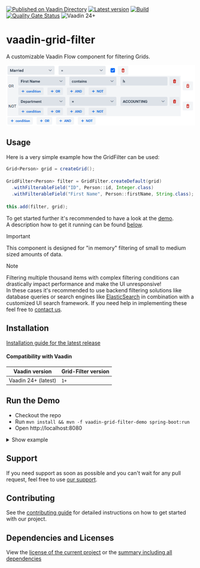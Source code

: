 [![Published on Vaadin Directory](https://img.shields.io/badge/Vaadin%20Directory-published-00b4f0?logo=vaadin)](https://vaadin.com/directory/component/vaadin-grid-filter)
[![Latest version](https://img.shields.io/maven-central/v/software.xdev/vaadin-grid-filter?logo=apache%20maven)](https://mvnrepository.com/artifact/software.xdev/vaadin-grid-filter)
[![Build](https://img.shields.io/github/actions/workflow/status/xdev-software/vaadin-grid-filter/check-build.yml?branch=develop)](https://github.com/xdev-software/vaadin-grid-filter/actions/workflows/check-build.yml?query=branch%3Adevelop)
[![Quality Gate Status](https://sonarcloud.io/api/project_badges/measure?project=xdev-software_vaadin-grid-filter&metric=alert_status)](https://sonarcloud.io/dashboard?id=xdev-software_vaadin-grid-filter)
![Vaadin 24+](https://img.shields.io/badge/Vaadin%20Platform/Flow-24+-00b4f0)

# vaadin-grid-filter

A customizable Vaadin Flow component for filtering Grids.

![demo](assets/demo.png)

## Usage

Here is a very simple example how the GridFilter can be used:
```java
Grid<Person> grid = createGrid();

GridFilter<Person> filter = GridFilter.createDefault(grid)
  .withFilterableField("ID", Person::id, Integer.class)
  .withFilterableField("First Name", Person::firstName, String.class);

this.add(filter, grid);
```

To get started further it's recommended to have a look at the [demo](./vaadin-grid-filter-demo).<br/>
A description how to get it running can be found [below](#run-the-demo).

> [!IMPORTANT]
> This component is designed for "in memory" filtering of small to medium sized amounts of data.

> [!NOTE]
> Filtering multiple thousand items with complex filtering conditions can drastically impact performance and make the UI unresponsive!<br/> In these cases it's recommended to use backend filtering solutions like database queries or search engines like [ElasticSearch](https://en.wikipedia.org/wiki/Elasticsearch) in combination with a customized UI search framework. If you need help in implementing these feel free to [contact us](https://xdev.software/en/services/support).

## Installation
[Installation guide for the latest release](https://github.com/xdev-software/vaadin-grid-filter/releases/latest#Installation)

#### Compatibility with Vaadin

| Vaadin version | Grid-Filter version |
| --- | --- |
| Vaadin 24+ (latest) | ``1+`` |

## Run the Demo
* Checkout the repo
* Run ``mvn install && mvn -f vaadin-grid-filter-demo spring-boot:run``
* Open http://localhost:8080

<details>
  <summary>Show example</summary>
  
  ![demo](assets/demo.avif)
</details>

## Support
If you need support as soon as possible and you can't wait for any pull request, feel free to use [our support](https://xdev.software/en/services/support).

## Contributing
See the [contributing guide](./CONTRIBUTING.md) for detailed instructions on how to get started with our project.

## Dependencies and Licenses
View the [license of the current project](LICENSE) or the [summary including all dependencies](https://xdev-software.github.io/vaadin-grid-filter/dependencies)
